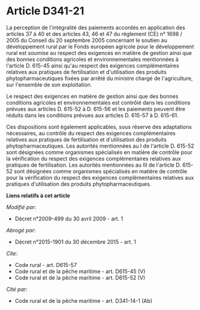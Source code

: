 # Article D341-21

La perception de l'intégralité des paiements accordés en application des articles 37 à 40 et des articles 43, 46 et 47 du
règlement (CE) n° 1698 / 2005 du Conseil du 20 septembre 2005 concernant le soutien au développement rural par le Fonds
européen agricole pour le développement rural est soumise au respect des exigences en matière de gestion ainsi que des bonnes
conditions agricoles et environnementales mentionnées à l'article D. 615-45 ainsi qu'au respect des exigences complémentaires
relatives aux pratiques de fertilisation et d'utilisation des produits phytopharmaceutiques fixées par arrêté du ministre
chargé de l'agriculture, sur l'ensemble de son exploitation. 

Le respect des exigences en matière de gestion ainsi que des bonnes conditions agricoles et environnementales est contrôlé
dans les conditions prévues aux articles D. 615-52 à D. 615-56 et les paiements peuvent être réduits dans les conditions
prévues aux articles D. 615-57 à D. 615-61. 

Ces dispositions sont également applicables, sous réserve des adaptations nécessaires, au contrôle du respect des exigences
complémentaires relatives aux pratiques de fertilisation et d'utilisation des produits phytopharmaceutiques. Les autorités
mentionnées au I de l'article D. 615-52 sont désignées comme organismes spécialisés en matière de contrôle pour la
vérification du respect des exigences complémentaires relatives aux pratiques de fertilisation. Les autorités mentionnées au
III de l'article D. 615-52 sont désignées comme organismes spécialisés en matière de contrôle pour la vérification du respect
des exigences complémentaires relatives aux pratiques d'utilisation des produits phytopharmaceutiques.

**Liens relatifs à cet article**

_Modifié par_:

  - Décret n°2009-499 du 30 avril 2009 - art. 1

_Abrogé par_:

  - Décret n°2015-1901 du 30 décembre 2015 - art. 1

_Cite_:

  - Code rural - art. D615-57
  - Code rural et de la pêche maritime - art. D615-45 (V)
  - Code rural et de la pêche maritime - art. D615-52 (V)

_Cité par_:

  - Code rural et de la pêche maritime - art. D341-14-1 (Ab)
